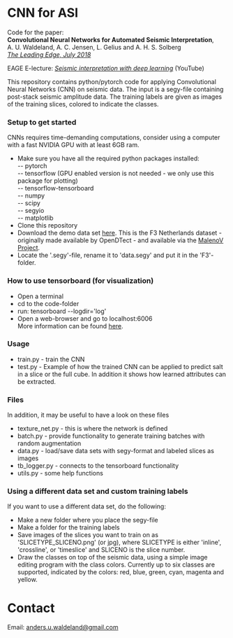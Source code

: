 # CNN for ASI
Code for the paper:<br />
**Convolutional Neural Networks for Automated Seismic Interpretation**,<br />
A. U. Waldeland, A. C. Jensen, L. Gelius and A. H. S. Solberg <br />
[*The Leading Edge, July 2018*](https://library.seg.org/doi/abs/10.1190/tle37070529.1)

EAGE E-lecture: [*Seismic interpretation with deep learning*](https://www.youtube.com/watch?v=lm85Ap4OstM) (YouTube)

This repository contains python/pytorch code for applying Convolutional Neural Networks (CNN) on seismic data. The input is a segy-file containing post-stack seismic amplitude data. The training labels are given as images of the training slices, colored to indicate the classes. 

### Setup to get started
CNNs requires time-demanding computations, consider using a computer with a fast NVIDIA GPU with at least 6GB ram.
- Make sure you have all the required python packages installed: <br/> 
-- pytorch <br/> 
-- tensorflow (GPU enabled version is not needed - we only use this package for plotting) <br />
-- tensorflow-tensorboard <br />
-- numpy<br />
-- scipy<br />
-- segyio<br />
-- matplotlib<br />
- Clone this repository<br />
- Download the demo data set [here](https://drive.google.com/drive/folders/0B7brcf-eGK8CbGhBdmZoUnhiTWs). This is the F3 Netherlands dataset - originally made available by OpenDTect - and available via the [MalenoV Project](https://github.com/bolgebrygg/MalenoV).
- Locate the '.segy'-file, rename it to 'data.segy' and put it in the 'F3'-folder.
 
### How to use tensorboard (for visualization)
- Open a terminal<br />
- cd to the code-folder<br />
- run: tensorboard --logdir='log'<br />
- Open a web-browser and go to localhost:6006<br />
More information can be found [here](https://www.tensorflow.org/get_started/summaries_and_tensorboard#launching_tensorboard).
  
### Usage
- train.py - train the CNN<br />
- test.py - Example of how the trained CNN can be applied to predict salt in a slice or the full cube. In addition it shows how learned attributes can be extracted.<br />

### Files
In addition, it may be useful to have a look on these files<br/>
- texture_net.py - this is where the network is defined <br/>
- batch.py - provide functionality to generate training batches with random augmentation <br/>
- data.py - load/save data sets with segy-format and labeled slices as images <br/>
- tb_logger.py - connects to the tensorboard functionality <br/>
- utils.py - some help functions <br/>

### Using a different data set and custom training labels
If you want to use a different data set, do the following:
- Make a new folder where you place the segy-file
- Make a folder for the training labels
- Save images of the slices you want to train on as 'SLICETYPE_SLICENO.png' (or jpg), where SLICETYPE is either 'inline', 'crossline', or 'timeslice' and SLICENO is the slice number.
- Draw the classes on top of the seismic data, using a simple image editing program with the class colors. Currently up to six classes are supported, indicated by the colors: red, blue, green, cyan, magenta and yellow.

# Contact
Email: anders.u.waldeland@gmail.com
